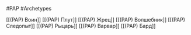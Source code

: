 #PAP  #Archetypes

[[(PAP) Воин]]
[[(PAP) Плут]]
[[(PAP) Жрец]]
[[(PAP) Волшебник]]
[[(PAP) Следопыт]]
[[(PAP) Рыцарь]]
[[(PAP) Варвар]]
[[(PAP) Бард]]

